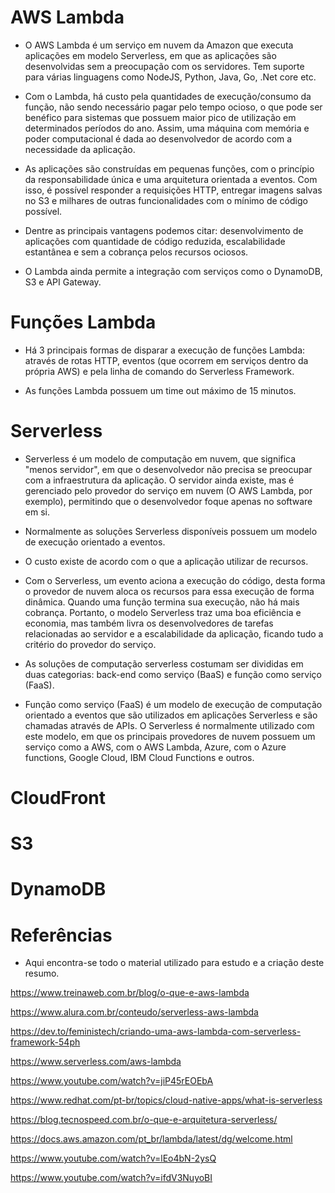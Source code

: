 # AWS Lambda

- O AWS Lambda é um serviço em nuvem da Amazon que executa aplicações em modelo Serverless, em que as aplicações são desenvolvidas sem a preocupação com os servidores. Tem suporte para várias linguagens como NodeJS, Python, Java, Go, .Net core etc.

- Com o Lambda, há custo pela quantidades de execução/consumo da função, não sendo necessário pagar pelo tempo ocioso, o que pode ser benéfico para sistemas que possuem maior pico de utilização em determinados períodos do ano. Assim, uma máquina com memória e poder computacional é dada ao desenvolvedor de acordo com a necessidade da aplicação. 

- As aplicações são construídas em pequenas funções, com o princípio da responsabilidade única e uma arquitetura orientada a eventos. Com isso, é possível responder a requisições HTTP, entregar imagens salvas no S3 e milhares de outras funcionalidades com o mínimo de código possível. 

- Dentre as principais vantagens podemos citar: desenvolvimento de aplicações com quantidade de código reduzida, escalabilidade estantânea e sem a cobrança pelos recursos ociosos. 

- O Lambda ainda permite a integração com serviços como o DynamoDB, S3 e API Gateway.

# Funções Lambda

- Há 3 principais formas de disparar a execução de funções Lambda: através de rotas HTTP, eventos (que ocorrem em serviços dentro da própria AWS) e pela linha de comando do Serverless Framework.

- As funções Lambda possuem um time out máximo de 15 minutos. 

# Serverless

- Serverless é um modelo de computação em nuvem, que significa "menos servidor", em que o desenvolvedor não precisa se preocupar com a infraestrutura da aplicação. O servidor ainda existe, mas é gerenciado pelo provedor do serviço em nuvem (O AWS Lambda, por exemplo), permitindo que o desenvolvedor foque apenas no software em si. 

- Normalmente as soluções Serverless disponíveis possuem um modelo de execução orientado a eventos. 

- O custo existe de acordo com o que a aplicação utilizar de recursos. 

- Com o Serverless, um evento aciona a execução do código, desta forma o provedor de nuvem aloca os recursos para essa execução de forma dinâmica. Quando uma função termina sua execução, não há mais cobrança. Portanto, o modelo Serverless traz uma boa eficiência e economia, mas também livra os desenvolvedores de tarefas relacionadas ao servidor e a escalabilidade da aplicação, ficando tudo a critério do provedor do serviço.

- As soluções de computação serverless costumam ser divididas em duas categorias: back-end como serviço (BaaS) e função como serviço (FaaS).  

- Função como serviço (FaaS) é um modelo de execução de computação orientado a eventos que são utilizados em aplicações Serverless e são chamadas através de APIs. O Serverless é normalmente utilizado com este modelo, em que os principais provedores de nuvem possuem um serviço como a AWS, com o AWS Lambda, Azure, com o Azure functions, Google Cloud, IBM Cloud Functions e outros.

# CloudFront

# S3

# DynamoDB

# Referências

- Aqui encontra-se todo o material utilizado para estudo e a criação deste resumo.

https://www.treinaweb.com.br/blog/o-que-e-aws-lambda

https://www.alura.com.br/conteudo/serverless-aws-lambda

https://dev.to/feministech/criando-uma-aws-lambda-com-serverless-framework-54ph

https://www.serverless.com/aws-lambda

https://www.youtube.com/watch?v=jiP45rEOEbA

https://www.redhat.com/pt-br/topics/cloud-native-apps/what-is-serverless

https://blog.tecnospeed.com.br/o-que-e-arquitetura-serverless/

https://docs.aws.amazon.com/pt_br/lambda/latest/dg/welcome.html

https://www.youtube.com/watch?v=lEo4bN-2ysQ

https://www.youtube.com/watch?v=ifdV3NuyoBI